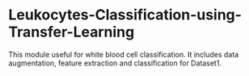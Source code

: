 # Leukocytes-Classification-using-Transfer-Learning
This module useful for white blood cell classification. It includes data augmentation, feature extraction and classification for Dataset1.
